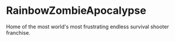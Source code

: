 # RainbowZombieApocalypse
Home of the most world's most frustrating endless survival shooter franchise.
